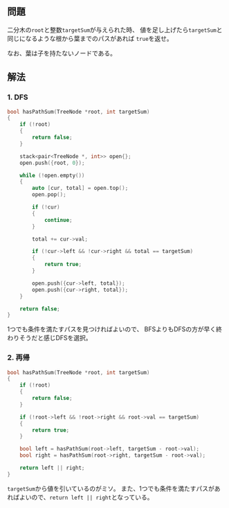 ## 問題
二分木の`root`と整数`targetSum`が与えられた時、
値を足し上げたら`targetSum`と同じになるような根から葉までのパスがあれば
`true`を返せ。

なお、葉は子を持たないノードである。

## 解法
### 1. DFS
```cpp
bool hasPathSum(TreeNode *root, int targetSum)
{
	if (!root)
	{
		return false;
	}

	stack<pair<TreeNode *, int>> open{};
	open.push({root, 0});

	while (!open.empty())
	{
		auto [cur, total] = open.top();
		open.pop();

		if (!cur)
		{
			continue;
		}

		total += cur->val;

		if (!cur->left && !cur->right && total == targetSum)
		{
			return true;
		}

		open.push({cur->left, total});
		open.push({cur->right, total});
	}

	return false;
}
```
1つでも条件を満たすパスを見つければよいので、
BFSよりもDFSの方が早く終わりそうだと感じDFSを選択。

### 2. 再帰
```cpp
bool hasPathSum(TreeNode *root, int targetSum)
{
	if (!root)
	{
		return false;
	}

	if (!root->left && !root->right && root->val == targetSum)
	{
		return true;
	}

	bool left = hasPathSum(root->left, targetSum - root->val);
	bool right = hasPathSum(root->right, targetSum - root->val);

	return left || right;
}
```
`targetSum`から値を引いているのがミソ。
また、1つでも条件を満たすパスがあればよいので、`return left || right`となっている。
